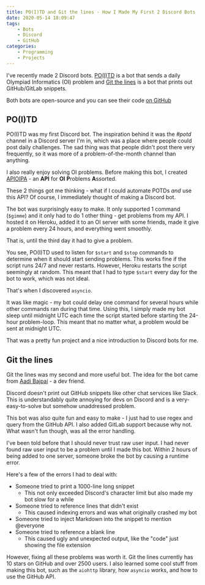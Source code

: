 ```yaml
---
title: PO(I)TD and Git the lines - How I Made My First 2 Discord Bots
date: 2020-05-14 18:09:47
tags:
    - Bots
    - Discord
    - GitHub
categories:
    - Programming
    - Projects
---
```


I've recently made 2 Discord bots. [PO(I)TD](https://github.com/dolphingarlic/PO-I-TD) is a bot that sends a daily Olympiad Informatics (OI) problem and [Git the lines](https://github.com/dolphingarlic/git-the-lines) is a bot that prints out GitHub/GitLab snippets.

Both bots are open-source and you can see their code [on GitHub](https://github.com/dolphingarlic)

<!-- more -->

## PO(I)TD

PO(I)TD was my first Discord bot. The inspiration behind it was the *#potd* channel in a Discord server I'm in, which was a place where people could post daily challenges. The sad thing was that people didn't post there very frequently, so it was more of a problem-of-the-month channel than anything.

I also really enjoy solving OI problems. Before making this bot, I created [APIOIPA](https://apioipa.herokuapp.com/) - an **API** for **OI** **P**roblems **A**ssorted.

These 2 things got me thinking - what if I could automate POTDs *and* use this API? Of course, I immediately thought of making a Discord bot.

The bot was surprisingly easy to make. It only supported 1 command (`$gimme`) and it only had to do 1 other thing - get problems from my API. I hosted it on Heroku, added it to an OI server with some friends, made it give a problem every 24 hours, and everything went smoothly.

That is, until the third day it had to give a problem.

You see, PO(I)TD used to listen for `$start` and `$stop` commands to determine when it should start sending problems. This works fine if the script runs 24/7 and never restarts. However, Heroku restarts the script seemingly at random. This meant that I had to type `$start` every day for the bot to work, which was not ideal.

That's when I discovered `asyncio`.

It was like magic - my bot could delay one command for several hours while other commands ran during that time. Using this, I simply made my bot sleep until midnight UTC each time the script started before starting the 24-hour problem-loop. This meant that no matter what, a problem would be sent at midnight UTC.

That was a pretty fun project and a nice introduction to Discord bots for me.

## Git the lines

Git the lines was my second and more useful bot. The idea for the bot came from [Aadi Bajpai](https://aadibajpai.com/) - a dev friend.

Discord doesn't print out GitHub snippets like other chat services like Slack. This is understandably quite annoying for devs on Discord and is a very-easy-to-solve but somehow unaddressed problem.

This bot was also quite fun and easy to make - I just had to use regex and query from the GitHub API. I also added GitLab support because why not. What wasn't fun though, was all the error handling.

I've been told before that I should never trust raw user input. I had never found raw user input to be a problem until I made this bot. Within 2 hours of being added to one server, someone broke the bot by causing a runtime error.

Here's a few of the errors I had to deal with:

- Someone tried to print a 1000-line long snippet
  - This not only exceeded Discord's character limit but also made my bot slow for a while
- Someone tried to reference lines that didn't exist
  - This caused indexing errors and was what originally crashed my bot
- Someone tried to inject Markdown into the snippet to mention @everyone
- Someone tried to reference a blank line
  - This caused ugly and unexpected output, like the "code" just showing the file extension

However, fixing all these problems was worth it. Git the lines currently has 10 stars on GitHub and over 2500 users. I also learned some cool stuff from making this bot, such as the `aiohttp` library, how `asyncio` works, and how to use the GitHub API.
